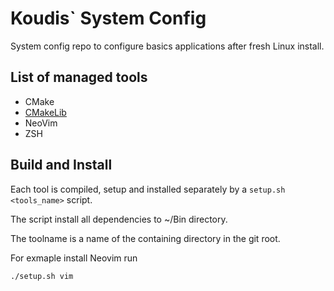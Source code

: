 
# Koudis` System Config

System config repo to configure basics applications after fresh Linux install.

## List of managed tools

- CMake
- [CMakeLib]
- NeoVim
- ZSH

[CMakeLib]: https://github.com/cmakelib/cmakelib

## Build and Install

Each tool is compiled, setup and installed separately by a `setup.sh <tools_name>` script.

The script install all dependencies to ~/Bin directory.

The toolname is a name of the containing directory in the git root.

For exmaple install Neovim run

```bash
./setup.sh vim
```
